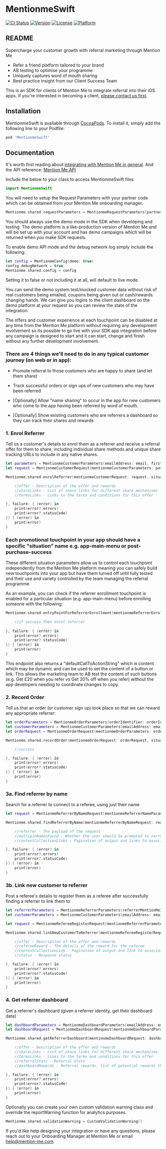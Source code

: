 # MentionmeSwift

[![CI Status](https://img.shields.io/travis/andreasbagias/MentionmeSwift.svg?style=flat)](https://travis-ci.org/andreasbagias/MentionmeSwift)
[![Version](https://img.shields.io/cocoapods/v/MentionmeSwift.svg?style=flat)](https://cocoapods.org/pods/MentionmeSwift)
[![License](https://img.shields.io/cocoapods/l/MentionmeSwift.svg?style=flat)](https://cocoapods.org/pods/MentionmeSwift)
[![Platform](https://img.shields.io/cocoapods/p/MentionmeSwift.svg?style=flat)](https://cocoapods.org/pods/MentionmeSwift)

## README

Supercharge your customer growth with referral marketing through Mention Me

* Refer a friend platform tailored to your brand
* AB testing to optimise your programme
* Uniquely captures word of mouth sharing
* Best practice insight from our Client Success Team

This is an SDK for clients of Mention Me to integrate referral into their iOS apps.
If you're interested in becoming a client, [please contact us first](https://blog.mention-me.com/contact-us).

## Installation

MentionmeSwift is available through [CocoaPods](https://cocoapods.org). To install it, simply add the following line to your Podfile:

```ruby
pod 'MentionmeSwift'
```

## Documentation

It's worth first reading about [integrating with Mention Me in general](https://demo.mention-me.com/api-demo/v2/generic/apps/instructions/overview). And the API reference: [Mention Me API](https://demo.mention-me.com/api/consumer/v1/doc)

Include the below to your class to access MentionmeSwift files
```swift
import MentionmeSwift
```

You will need to setup the Request Parameters with your partner code which can be obtained from your Mention Me onboarding manager.

```swift
Mentionme.shared.requestParameters = MentionmeRequestParameters(partnerCode: "PARTNER_CODE")
```

You should always use the demo mode in the SDK when developing and testing. The demo platform is a like-production version of Mention Me and will be set up with your account and has demo campaigns which will be returned when you make SDK requests.

To enable demo API mode and the debug network log simply include the following:
```swift
let config = MentionmeConfig(demo: true)
config.debugNetwork = true
Mentionme.shared.config = config
```
Setting it to false or not including it at all, will default to live mode.

You can send the demo system test/mocked customer data without risk of real customers being emailed, coupons being given out or cash/rewards changing hands. We can give you logins to the client dashboard on the demo platform at your request so you can review the state of the integration.

The offers and customer experience at each touchpoint can be disabled at any time from the Mention Me platform without requiring any development involvement so its possible to go live with your SDK app integration before any campaign is designed to start and it can start, change and finish without any further development involvement.

### There are 4 things we'll need to do in any typical customer journey (on web or in app):

 - Promote referral to those customers who are happy to share (and let them share)
 
 - Track successful orders or sign ups of new customers who may have been referred 

 - [Optionally] Allow "name sharing" to occur in the app for new customers who come to the app having been referred by word of mouth.

 - [Optionally] Show existing customers who are referrers a dashboard so they can track their shares and rewards

### 1. Enrol Referrer
Tell us a customer's details to enrol them as a referrer and receive a referral offer for them to share, including individual share methods and unique share tracking URLs to include in any native shares.

```swift
let parameters = MentionmeCustomerParameters(emailAddress: email, firstname: firstname, surname: surname)
let request = MentionmeCustomerRequest(mentionmeCustomerParameters: parameters)

Mentionme.shared.enrolReferrer(mentionmeCustomerRequest: request, situation: "app-enrol-referer-screen", success: { (offer, shareLinks, termsLinks) in

    //offer - Description of the offer and rewards
    //shareLinks - List of share links for different share mechanisms
    //termsLinks - Links to the terms and conditions for this offer

}, failure: { (error) in
    print(error?.errors)
    print(error?.statusCode)
}) { (error) in
    print(error)
}
```

### Each promotional touchpoint in your app should have a specific "situation" name e.g. app-main-menu or post-purchase-success 

These different situation parameters allow us to control each touchpoint independently from the Mention Me platform meaning you can safely build new touchpoints into your app but have them turned off until fully tested and their use and variety controlled by the team managing the referral programme.

As an example, you can check if the referrer enrollment touchpoint is enabled for a particular situation (e.g. app-main-menu) before enrolling someone with the following:

```swift
Mentionme.shared.entryPointForReferrerEnrollment(mentionmeReferrerEnrollmentRequest: MentionmeReferrerEnrollmentRequest(), situation: "app-main-menu", success: { (url, defaultCallToActionString) in

    //if success then enrol referrer
    
}, failure: { (error) in
    print(error?.errors)
    print(error?.statusCode)
}) { (error) in
    print(error)
}
```

This endpoint also returns a "defaultCallToActionString" which is content which may be dynamic and can be used to set the content of a button or link. This allows the marketing team to AB test the content of such buttons (e.g. Get £20 when you refer vs Get 20% off when you refer) without the app developers needing to coordinate changes to copy.

### 2. Record Order
Tell us that an order (or customer sign up) took place so that we can reward any appropriate referrer:

```swift
let orderParameters = MentionmeOrderParameters(orderIdentifier: orderIdentifier, total: price, currencyCode: currencyCode, dateString: dateString)
let customerParameters = MentionmeCustomerParameters(emailAddress: email, firstname: firstname, surname: surname)
let orderRequest = MentionmeOrderRequest(mentionmeOrderParameters: orderParameters, mentionmeCustomerParameters: customerParameters)

Mentionme.shared.recordOrder(mentionmeOrderRequest: orderRequest, situation: "app-post-purchase", success: {

    //success

}, failure: { (error) in
    print(error?.errors)
    print(error?.statusCode)
}) { (error) in
    print(error)
}
```

### 3a. Find referrer by name
Search for a referrer to connect to a referee, using just their name
```swift
let request = MentionmeReferrerByNameRequest(mentionmeReferrerNameParameters: MentionmeReferrerNameParameters(name: text))

Mentionme.shared.findReferrerByName(mentionmeReferrerByNameRequest: request, situation: "app-checkout-name-find", success: { (referrer, multipleNamesFound, contentCollectionLinks) in

    //referrer - The payload of the request
    //multipleNamesFound - Whether the user should be prompted to narrow the search (by entering an email address for example)
    //contentCollectionLinks - Pagination of output and links to associated resources, including content-collection items

}, failure: { (error) in
    print(error?.errors)
    print(error?.statusCode)
}) { (error) in
    print(error)
}
```

### 3b. Link new customer to referrer
Post a referee's details to register them as a referee after successfully finding a referrer to link them to
```swift
let referrerParameters = MentionmeReferrerParameters(referrerMentionMeIdentifier: identifier, referrerToken: token)
let customerParameters = MentionmeCustomerParameters(emailAddress: email, firstname: firstname, surname: surname)

let request = MentionmeRefereeRegisterRequest(mentionmeReferrerParameters: referrerParameters, mentionmeCustomerParameters: customerParameters)

Mentionme.shared.linkNewCustomerToReferrer(mentionmeRefereeRegisterRequest: request, situation: "app-referee-register", success: { (offer, refereeReward, contentCollectionLink, status) in

    //offer - Description of the offer and rewards
    //refereeReward - The details of the reward for the referee
    //contentCollectionLink - Pagination of output and link to associated resources, including content-collection items
    //status - Response status

}, failure: { (error) in
    print(error?.errors)
    print(error?.statusCode)
}) { (error) in
    print(error)
}
```


### 4. Get referrer dashboard
Get a referrer's dashboard (given a referrer identity, get their dashboard data)
```swift
let dashboardParameters = MentionmeDashboardParameters(emailAddress: email)
let dashboardRequest = MentionmeDashboardRequest(mentionmeDashboardParameters: dashboardParameters)

Mentionme.shared.getReferrerDashboard(mentionmeDashboardRequest: dashboardRequest, situation: "app-dashboard", success: { (offer, shareLinks, termsLinks, referralStats, dashboardRewards) in

    //offer - Description of the offer and rewards
    //shareLinks - List of share links for different share mechanisms
    //termsLinks - Links to the terms and conditions for this offer
    //referralStats - Referral Stats
    //dashboardRewards - Referral rewards, list of potential rewards they are due for introducing customers

}, failure: { (error) in
    print(error?.errors)
    print(error?.statusCode)
}) { (error) in
    print(error)
}
```

Optionally you can create your own custom validation warning class and override the reportWarning function for analytics purposes.
```swift
Mentionme.shared.validationWarning = CustomValidationWarning()
```

If you'd like help designing your integration or have any questions, please reach out to your Onboarding Manager at Mention Me or email help@mention-me.com.
